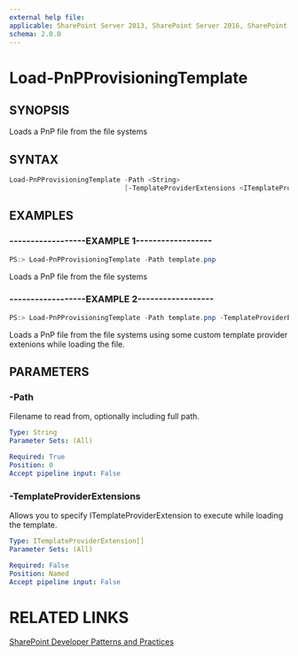 ```yaml
---
external help file:
applicable: SharePoint Server 2013, SharePoint Server 2016, SharePoint Online
schema: 2.0.0
---
```

# Load-PnPProvisioningTemplate

## SYNOPSIS
Loads a PnP file from the file systems

## SYNTAX 

```powershell
Load-PnPProvisioningTemplate -Path <String>
                             [-TemplateProviderExtensions <ITemplateProviderExtension[]>]
```

## EXAMPLES

### ------------------EXAMPLE 1------------------
```powershell
PS:> Load-PnPProvisioningTemplate -Path template.pnp
```

Loads a PnP file from the file systems

### ------------------EXAMPLE 2------------------
```powershell
PS:> Load-PnPProvisioningTemplate -Path template.pnp -TemplateProviderExtensions $extensions
```

Loads a PnP file from the file systems using some custom template provider extenions while loading the file.

## PARAMETERS

### -Path
Filename to read from, optionally including full path.

```yaml
Type: String
Parameter Sets: (All)

Required: True
Position: 0
Accept pipeline input: False
```

### -TemplateProviderExtensions
Allows you to specify ITemplateProviderExtension to execute while loading the template.

```yaml
Type: ITemplateProviderExtension[]
Parameter Sets: (All)

Required: False
Position: Named
Accept pipeline input: False
```

# RELATED LINKS

[SharePoint Developer Patterns and Practices](http://aka.ms/sppnp)